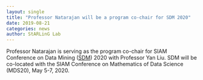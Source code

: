 ```yaml
---
layout: single
title: "Professor Natarajan will be a program co-chair for SDM 2020"
date: 2019-08-21
categories: news
author: StARLinG Lab
---
```


Professor Natarajan is serving as the program co-chair for SIAM Conference on Data Mining ([SDM](https://www.siam.org/Conferences/CM/Conference/sdm20)) 2020 with Professor Yan Liu. SDM will be co-located with the SIAM Conference on Mathematics of Data Science (MDS20), May 5-7, 2020.
